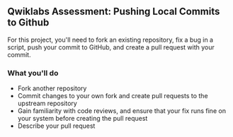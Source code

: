 ## Qwiklabs Assessment: Pushing Local Commits to Github

For this project, you'll need to fork an existing repository, fix a bug in a script, push your commit to GitHub, and create a pull request with your commit.

### What you'll do

* Fork another repository
* Commit changes to your own fork and create pull requests to the upstream repository
* Gain familiarity with code reviews, and ensure that your fix runs fine on your system before creating the pull request
* Describe your pull request